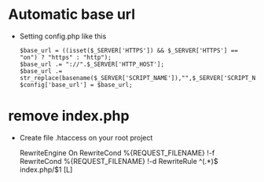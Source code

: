 # Automatic base url
* Setting config.php like this


      $base_url = ((isset($_SERVER['HTTPS']) && $_SERVER['HTTPS'] == "on") ? "https" : "http");
      $base_url .= "://".$_SERVER['HTTP_HOST'];
      $base_url .= str_replace(basename($_SERVER['SCRIPT_NAME']),"",$_SERVER['SCRIPT_NAME']);
      $config['base_url'] = $base_url;


# remove index.php
* Create file .htaccess on your root project


    <IfModule mod_rewrite.c>
    RewriteEngine On
    RewriteCond %{REQUEST_FILENAME} !-f
    RewriteCond %{REQUEST_FILENAME} !-d
    RewriteRule ^(.*)$ index.php/$1 [L]
    </IfModule>
